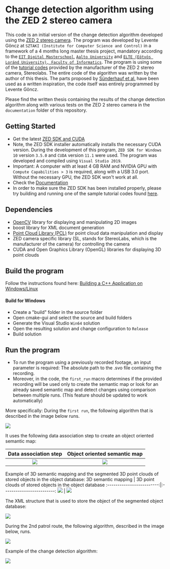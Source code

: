# Change detection algorithm using the ZED 2 stereo camera

This code is an initial version of the change detection algorithm developed using the [ZED 2 stereo camera](https://www.stereolabs.com/zed-2/). The program was developed by Levente Göncz at `SZTAKI (Institute for Computer Science and Control)` in a framework of a 4 months long master thesis project, mandatory according to the [`EIT Digital Masterschool`](https://masterschool.eitdigital.eu/), [`Aalto University`](https://www.aalto.fi/en) and [`ELTE (Eötvös Loránd University), Faculty of Informatics`](https://www.elte.hu/en/). The program is using some of the [tutorial codes](https://github.com/stereolabs/zed-examples) provided by the manufacturer of the ZED 2 stereo camera, Stereolabs.
The entire code of the algorithm was written by the author of this thesis. The parts proposed by [Sünderhauf et al.](https://ieeexplore.ieee.org/document/8206392) have been used as a written inspiration, the code itself was entirely programmed by Levente Göncz. 

Please find the written thesis containing the results of the change detection algorithm along with various tests on the ZED 2 stereo camera in the `documentation` folder of this repository.

## Getting Started

 - Get the latest [ZED SDK and CUDA](https://www.stereolabs.com/developers/release/)
 - Note, the ZED SDK installer automatically installs the necessary CUDA version. During the development of this program, `ZED SDK for Windows 10` version `3.5.0` and `CUDA` version `11.1` were used. The program was developed and compiled using `Visual Studio 2019`.
 - Important: A computer with at least 4 GB RAM and NVIDIA GPU with `Compute Capabilities > 3` is required, along with a USB 3.0 port. Without the necessary GPU, the ZED SDK won't work at all.
 - Check the [Documentation](https://www.stereolabs.com/docs/)
 - In order to make sure the ZED SDK has been installed properly, please try building and running one of the sample tutorial codes found [here](https://github.com/stereolabs/zed-examples).

## Dependencies

- [OpenCV](https://github.com/stereolabs/zed-opencv) library for displaying and manipulating 2D images
- boost library for XML document generation
- [Point Cloud Library (PCL)](https://github.com/stereolabs/zed-pcl) for point cloud data manipulation and display
- ZED camera specific library (SL, stands for StereoLabs, which is the manufacturer of the camera) for controlling the camera
- CUDA and Open Graphics Library (OpenGL) libraries for displaying 3D point clouds

## Build the program

Follow the instructions found here: [Building a C++ Application on Windows/Linux](https://www.stereolabs.com/docs/app-development/cpp/windows/)

#### Build for Windows

- Create a "build" folder in the source folder
- Open cmake-gui and select the source and build folders
- Generate the Visual Studio `Win64` solution
- Open the resulting solution and change configuration to `Release`
- Build solution
 
## Run the program
- To run the program using a previously recorded footage, an input parameter is required: The absolute path to the .svo file containing the recording.
- Moreover, in the code, the `first_run` macro determines if the provided recording will be used only to create the semantic map or look for an already saved semantic map and detect changes using comparison between multiple runs. (This feature should be updated to work automatically)

More specifically: During the `first run`, the following algorithm that is described in the image below runs.

![](https://github.com/nyakasko/ZED_2_change_detection/blob/main/documentation/change_det_1.PNG)

It uses the following data association step to create an object oriented semantic map:

Data association step             |  Object oriented semantic map
:-------------------------:|:-------------------------:
![](https://github.com/nyakasko/ZED_2_change_detection/blob/main/documentation/data_association_step.PNG)  |  ![](https://github.com/nyakasko/ZED_2_change_detection/blob/main/documentation/built_semantic_map.PNG)

Example of 3D semantic mapping and the segmented 3D point clouds of stored objects in the object database:
3D semantic mapping             |  3D point clouds of stored objects in the object database
:-------------------------:|:-------------------------:
![](https://github.com/nyakasko/ZED_2_change_detection/blob/main/documentation/example_of_semantic_mapping.PNG)  |  ![](https://github.com/nyakasko/ZED_2_change_detection/blob/main/documentation/segmented_objects.PNG)

The XML structure that is used to store the object of the segmented object database:

![](https://github.com/nyakasko/ZED_2_change_detection/blob/main/documentation/xml_structure.PNG)

During the 2nd patrol route, the following algorithm, described in the image below, runs.

![](https://github.com/nyakasko/ZED_2_change_detection/blob/main/documentation/change_det_2.PNG)

Example of the change detection algorithm:

![](https://github.com/nyakasko/ZED_2_change_detection/blob/main/documentation/example_of_change_detection.PNG)
